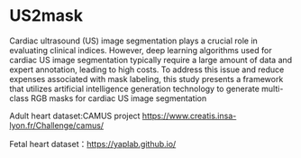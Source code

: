 # US2mask
Cardiac ultrasound (US) image segmentation plays a crucial role in evaluating clinical indices.
However, deep learning algorithms used for cardiac US image segmentation typically require a large
amount of data and expert annotation, leading to high costs. To address this issue and reduce expenses
associated with mask labeling, this study presents a framework that utilizes artificial intelligence
generation technology to generate multi-class RGB masks for cardiac US image segmentation

Adult heart dataset:CAMUS project https://www.creatis.insa-lyon.fr/Challenge/camus/

Fetal heart dataset：https://yaplab.github.io/
